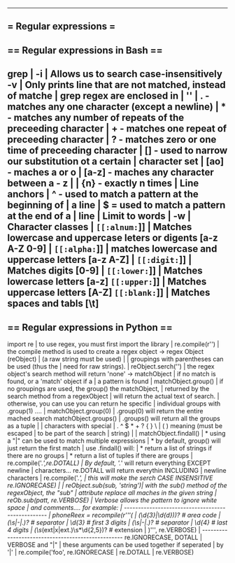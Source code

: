 --------------------------------------------------------------------------------
= Regular expressions =
--------------------------------------------------------------------------------
== Regular expressions in Bash ==
--------------------------------------------------------------------------------
  grep                       |
    -i                       | Allows us to search case-insensitively
    -v                       | Only prints line that are not matched, instead of matche
                             |
  grep regex are enclosed in |
  ''                         | . - matches any one character (except a newline)
                             | * - matches any number of repeats of the preceeding character
                             | + - matches one repeat of preceeding character
                             | ? - matches zero or one time of preceeding character
                             | [] - used to narrow our substitution ot a certain
                             |      character set
                             |      [ao] - maches a or  o
                             |      [a-z] - maches any character between a - z
                             |
                             | {n} - exactly n times
                             |
  Line anchors               | ^ - used to match a pattern at the beginning of
                             |     a line
                             | $ = used to match a pattern at the end of  a
                             |     line
                             |
  Limit to words             | -w
                             |
Character classes            |
  `[[:alnum:`]]                | Matches lowercase and uppercase leters or digents  [a-z A-Z 0-9]
                             |
  `[[:alpha:`]]                | matches lowercase and uppercase letters            [a-z A-Z]
                             |
  `[[:digit:`]]                | Matches digits                                     [0-9]
                             |
  `[[:lower:`]]                | Matches lowercase letters                          [a-z]
  `[[:upper:`]]                | Matches uppercase letters                          [A-Z]
  `[[:blank:`]]                | Matches spaces and tabls                           [\t]
--------------------------------------------------------------------------------
== Regular expressions in Python ==
--------------------------------------------------------------------------------
  import re                  | to use regex, you must first import the library
                             |
  re.compile(r'<pattern>')   | the compile method is used to create a regex object
  -> regex Object (reObject) | (a raw string must be used)
                             |
                             | groupings with parentheses can be used (thus the
                             | need for raw strings).
                             |
  reObject.serch('<str>')    | the regex object's search method will return 'none'
  -> matchObject             | if no match is found, or a 'match' object if a
                             | a pattern is found
                             |
  matchObject.group()        | if no groupings are used, the group() the matchObject,
                             | returned by the search method from a regexObject
                             | will return the actual text of search.
                             | otherwise, you can use you can return he specific
                             | individual groups with .group(1) ....
                             |
  matchObject.group(0)       | .group(0) will return the entire mached search
  matchObject.groups()       | .groups() will return all the groups as a tuple
                             |
                             |
  characters with special    | . ^ $ * + ? { } \ | ( )
  meaning (must be escaped   |
  to be part of the search   |
  string)                    |
                             |
  matchObject.findall()      | * using a "|" can be used to match multiple expressions
                             | * by default, group() will just return the first match
                             |   use .findall() will:
                             |     * return a list of strings if there are no groups
                             |     * return a list of tuples if there are groups
                             |
  re.compile('.*',re.DOTALL) | By default, '.*' will return everything EXCEPT newline
                             | characters... re.DOTALL will return everythin INCLUDING
                             | newline characters
                             |
  re.compile('.*',           | this will make the serch CASE INSENSITIVE
    re.IGNORECASE)           |
                             |
  reObject.sub(sub, 'string')| with the sub() method of the regexObject, the "sub"
                             | attribute replace all maches in the given string
                             |
  reOb.sub(patt, re.VERBOSE) | Verbose allows the pattern to ignore white space
                             | and comments.... for example:
                             | --------------------------------------------------
                             | phoneReex = recompile(r'''(
                             |     (\d{3}|\d{d}\))?              # area code
                             |     (\s|-|\.)?                    # separator
                             |     \d{3}                         # first 3 digits
                             |     (\s|-|\.)?                    # separator
                             |     \d{4}                         # last 4 digits
                             |     (\s*(ext|x|ext.)\s*\d{2,5})?  # extension
                             |     )''', re.VERBOSE)
                             | --------------------------------------------------
  re.IGNORECASE, DOTALL      |
     VERBOSE and "|"         | these arguments can be used together if seperated
                             | by '|'
                             | re.compile('foo', re.IGNORECASE | re.DOTALL | re.VERBOSE)

